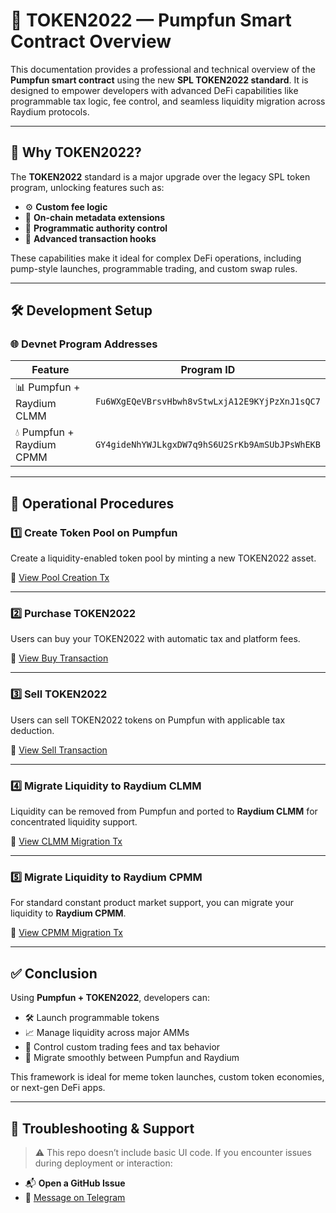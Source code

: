 # 💊 TOKEN2022 — Pumpfun Smart Contract Overview

This documentation provides a professional and technical overview of the **Pumpfun smart contract** using the new **SPL TOKEN2022 standard**. It is designed to empower developers with advanced DeFi capabilities like programmable tax logic, fee control, and seamless liquidity migration across Raydium protocols.

---

## 🚀 Why TOKEN2022?

The **TOKEN2022** standard is a major upgrade over the legacy SPL token program, unlocking features such as:

- ⚙️ **Custom fee logic**
- 🧾 **On-chain metadata extensions**
- 🔐 **Programmatic authority control**
- 💸 **Advanced transaction hooks**

These capabilities make it ideal for complex DeFi operations, including pump-style launches, programmable trading, and custom swap rules.

---

## 🛠️ Development Setup

### 🌐 Devnet Program Addresses

| Feature                        | Program ID |
|-------------------------------|------------|
| 📊 Pumpfun + Raydium CLMM     | `Fu6WXgEQeVBrsvHbwh8vStwLxjA12E9KYjPzXnJ1sQC7` |
| 💧 Pumpfun + Raydium CPMM     | `GY4gideNhYWJLkgxDW7q9hS6U2SrKb9AmSUbJPsWhEKB` |

---

## 🔁 Operational Procedures

### 1️⃣ Create Token Pool on Pumpfun

Create a liquidity-enabled token pool by minting a new TOKEN2022 asset.

🔗 [View Pool Creation Tx](https://solana.fm/tx/5QYCTaGHaareH5CoCMDeDCSxq785BfdMhKmbeKWizq7uAeVptkAuyY8N1QSc78N8YPKLi3fXTZxAfPMdzy76jT25?cluster=devnet-solana)

---

### 2️⃣ Purchase TOKEN2022

Users can buy your TOKEN2022 with automatic tax and platform fees.

🔗 [View Buy Transaction](https://solana.fm/tx/5unyZ9MekJeE8EULD4x9JKiNNCShfMnpk5edJzLpEMB6AY9g449an1y5hWmHkkJ8hwGCfpaVnb6TWL3SeqH14EYx?cluster=devnet-solana)

---

### 3️⃣ Sell TOKEN2022

Users can sell TOKEN2022 tokens on Pumpfun with applicable tax deduction.

🔗 [View Sell Transaction](https://solana.fm/tx/2Wt2YhkU5Bj6kY9hgSLaPZ6AkjxsRZrijax59f9kRQo9fD61SkjhXPd587RTt9SDDQ4cdYNMySMBKZ5L5TJqYmyp?cluster=devnet-solana)

---

### 4️⃣ Migrate Liquidity to Raydium CLMM

Liquidity can be removed from Pumpfun and ported to **Raydium CLMM** for concentrated liquidity support.

🔗 [View CLMM Migration Tx](https://solana.fm/tx/uX492XUVW7yEtxyxSyhqDm7jngB7xtr23Sh29WhVfHR88JuSDwyC387XDE69k4Q8dzPbfYGDeX2hMHsRMQg2LLH?cluster=devnet-solana)

---

### 5️⃣ Migrate Liquidity to Raydium CPMM

For standard constant product market support, you can migrate your liquidity to **Raydium CPMM**.

🔗 [View CPMM Migration Tx](https://solana.fm/tx/5iHdBwV2d9RsqmawRuUSRiJfb5k22ooZTpCJhigBiXpYrbep7pK4rYKyq2MQgtiSYYTzsDB1wKtrmtx45K93D7p5?cluster=devnet-solana)

---

## ✅ Conclusion

Using **Pumpfun + TOKEN2022**, developers can:

- 🛠 Launch programmable tokens
- 📈 Manage liquidity across major AMMs
- 📲 Control custom trading fees and tax behavior
- 🔁 Migrate smoothly between Pumpfun and Raydium

This framework is ideal for meme token launches, custom token economies, or next-gen DeFi apps.

---

## 🧩 Troubleshooting & Support

> ⚠️ This repo doesn’t include basic UI code. If you encounter issues during deployment or interaction:

- 📬 **Open a GitHub Issue**  
- 💬 [Message on Telegram](https://t.me/ShadowRusi)
